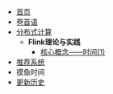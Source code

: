 <!-- sidebar.md -->
* [首页](/)
* [卷首语](preface.md)
* [分布式计算](/engineering/)
    * **Flink理论与实践**
        * [核心概念——时间(1)](/engineering/flink/time1.md)
* [推荐系统](/rec/)
* 摸鱼时间
* [更新历史](changelog.md)